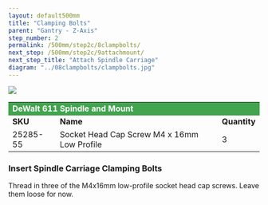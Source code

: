 ```yaml
---
layout: default500mm
title: "Clamping Bolts"
parent: "Gantry - Z-Axis"
step_number: 2
permalink: /500mm/step2c/8clampbolts/
next_step: /500mm/step2c/9attachmount/
next_step_title: "Attach Spindle Carriage"
diagram: "../08clampbolts/clampbolts.jpg"
---
```

<img src="../../step2/photo/jpfs_DSC2750.jpg">

<table>
  <tr>
    <td style="color:#fff;background: #42a44e" colspan="3">
      <b>DeWalt 611 Spindle and Mount</b>
    </td>
  </tr>
  <tr>
    <td>
      <b>SKU</b>
    </td>
    <td>
      <b>Name</b>
    </td>
    <td>
      <b>Quantity</b>
    </td>
  </tr>
  <tr>
    <td>
      25285-55
    </td>
    <td>
      Socket Head Cap Screw M4 x 16mm Low Profile
    </td>
    <td>
      3
    </td>
  </tr>
</table>

<h3>Insert Spindle Carriage Clamping Bolts</h3>

Thread in three of the M4x16mm low-profile socket head cap screws. Leave them loose for now.
